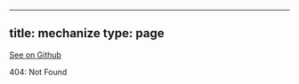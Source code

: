 
---
title: mechanize
type: page
---

[See on Github](https://github.com/jakeroggenbuck/mechanize/)

404: Not Found
